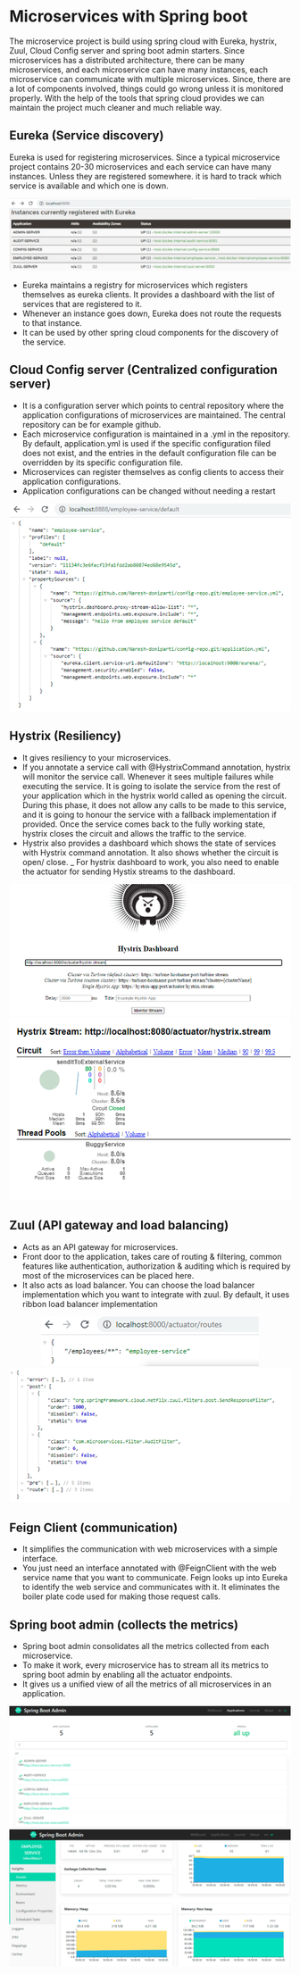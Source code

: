 # Microservices with Spring boot

The microservice project is build using spring cloud with Eureka, hystrix, Zuul, Cloud Config server and spring boot admin 
starters.
Since microservices has a distributed architecture, there can be many microservices, and each microservice can have many 
instances, each microservice can communicate with multiple microservices. Since, there are a lot of components involved, 
things could go wrong unless it is monitored properly. With the help of the tools that spring cloud provides we can
maintain the project much cleaner and much reliable way.

## Eureka (Service discovery)
Eureka is used for registering microservices. Since a typical microservice project contains 20-30 microservices and each
service can have many instances. Unless they are registered somewhere. it is hard to track which service is available
and which one is down.

<div align="center">
    <img src="/Eureka-serviceRegistry.PNG"</img> 
</div>

- Eureka maintains a registry for microservices which registers themselves as eureka clients. It provides a dashboard 
with the list of services that are registered to it.
- Whenever an instance goes down, Eureka does not route the requests to that instance.
- It can be used by other spring cloud components for the discovery of the service.

## Cloud Config server (Centralized configuration server)
 - It is a configuration server which points to central repository where the application configurations of microservices are maintained. 
   The central repository can be for example github. 
 - Each microservice configuration is maintained in a <service name-profile>.yml in the repository. By default, application.yml
   is used if the specific configuration filed does not exist, and the entries in the default configuration file  can be overridden 
   by its specific configuration file.
 - Microservices can register themselves as config clients to access their application configurations.
 - Application configurations can be changed without needing a restart

<div align="center">
    <img src="/Cloud-config-server.PNG"</img> 
</div>

## Hystrix (Resiliency) 
- It gives resiliency to your microservices. 
- If you annotate a service call with @HystrixCommand annotation, hystrix will monitor the service call. Whenever it sees
  multiple failures while executing the service. It is going to isolate the service from the rest of your application which in the hystrix
  world called as opening the circuit. During this phase, it does not allow any calls to be made to this service, and it is going to honour the
  service with a fallback implementation if provided. Once the service comes back to the fully working state, hystrix closes the circuit and
  allows the traffic to the service.
- Hystrix also provides a dashboard which shows the state of services with Hystrix command annotation. It also shows whether the circuit is open/
close. 
_ For hystrix dashboard to work, you also need to enable the actuator for sending Hystix streams to the dashboard.   
<div align="center">
    <img src="/Hystrix-Stream.PNG" </img>  <img src="/Hystrix-circuitBreaker-dashboard.PNG"</img> 
</div>

## Zuul (API gateway and load balancing)
- Acts as an API gateway for microservices.
- Front door to the application, takes care of routing & filtering, common features like authentication,
authorization & auditing which is required by most of the microservices can be placed here.
- It also acts as load balancer. You can choose the load balancer implementation which you want to integrate 
with zuul. By default, it uses ribbon load balancer implementation
<div align="center">
    <img src="/Zuul-ApiGateway-Routing.PNG" </img>  <img src="/Zuul-ApiGateway-Filtering.PNG"</img> 
</div>

## Feign Client (communication)
- It simplifies the communication  with web microservices with a simple interface.
- You just need an interface annotated with @FeignClient with the web service name that you want to communicate.
Feign looks up into Eureka to identify the web service and communicates with it. It eliminates the boiler plate code
  used for making those request calls.

## Spring boot admin (collects the metrics)
- Spring boot admin consolidates all the metrics collected from each microservice.
- To make it work, every microservice has to stream all its metrics to spring boot admin by enabling all the 
  actuator endpoints.
- It gives us a unified view of all the metrics of all microservices in an application.
<div align="center">
    <img src="/SpringbootAdmin-dashboard.PNG" </img>  <img src="/SpringbootAdmin-Metrics.PNG"</img> 
</div>
